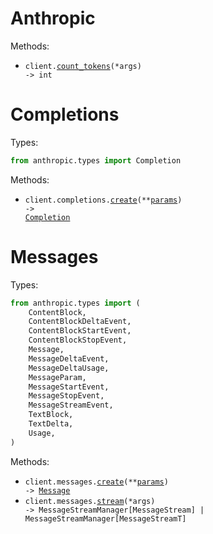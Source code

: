 # Anthropic

Methods:

- <code>client.<a href="./src/anthropic/_client.py">count_tokens</a>(\*args) -> int</code>

# Completions

Types:

```python
from anthropic.types import Completion
```

Methods:

- <code title="post /v1/complete">client.completions.<a href="./src/anthropic/resources/completions.py">create</a>(\*\*<a href="src/anthropic/types/completion_create_params.py">params</a>) -> <a href="./src/anthropic/types/completion.py">Completion</a></code>

# Messages

Types:

```python
from anthropic.types import (
    ContentBlock,
    ContentBlockDeltaEvent,
    ContentBlockStartEvent,
    ContentBlockStopEvent,
    Message,
    MessageDeltaEvent,
    MessageDeltaUsage,
    MessageParam,
    MessageStartEvent,
    MessageStopEvent,
    MessageStreamEvent,
    TextBlock,
    TextDelta,
    Usage,
)
```

Methods:

- <code title="post /v1/messages">client.messages.<a href="./src/anthropic/resources/messages.py">create</a>(\*\*<a href="src/anthropic/types/message_create_params.py">params</a>) -> <a href="./src/anthropic/types/message.py">Message</a></code>
- <code>client.messages.<a href="./src/anthropic/resources/messages.py">stream</a>(\*args) -> MessageStreamManager[MessageStream] | MessageStreamManager[MessageStreamT]</code>
